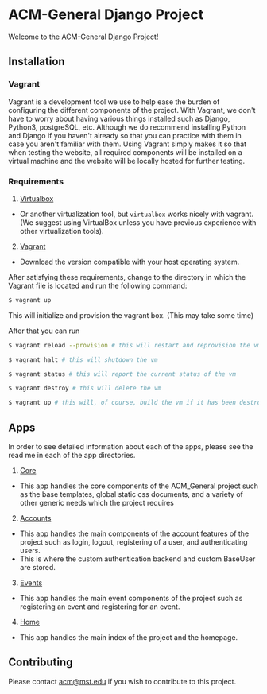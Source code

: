 # ACM-General Django Project

Welcome to the ACM-General Django Project!

## Installation
### Vagrant
Vagrant is a development tool we use to help ease the burden of configuring the different components of the project. With Vagrant, we don't have to worry about having various things installed such as Django, Python3, postgreSQL, etc. Although we do recommend installing Python and Django if you haven't already so that you can practice with them in case you aren't familiar with them. Using Vagrant simply makes it so that when testing the website, all required components will be installed on a virtual machine and the website will be locally hosted for further testing.

### Requirements
1. [Virtualbox](https://virtualbox.org)
  + Or another virtualization tool, but `virtualbox` works nicely with vagrant. (We suggest using VirtualBox unless you have previous experience with other virtualization tools).
2. [Vagrant](https://vagrantup.com)
  + Download the version compatible with your host operating system.

After satisfying these requirements, change to the directory in which the Vagrant file is located and run the following command:
```bash
$ vagrant up
```
This will initialize and provision the vagrant box. (This may take some time)  

After that you can run  
```bash
$ vagrant reload --provision # this will restart and reprovision the vm

$ vagrant halt # this will shutdown the vm

$ vagrant status # this will report the current status of the vm

$ vagrant destroy # this will delete the vm

$ vagrant up # this will, of course, build the vm if it has been destroyed
```

## Apps
In order to see detailed information about each of the apps, please see the read me in each of the app directories.
1. [Core](ACM_General/core/)
  + This app handles the core components of the ACM\_General project such as the base templates, global static css documents, and a variety of other generic needs which the project requires
2. [Accounts](ACM_General/accounts/)
  + This app handles the main components of the account features of the project such as login, logout, registering of a user, and authenticating users.
  + This is where the custom authentication backend and custom BaseUser are stored.
3. [Events](ACM_General/events/)
  + This app handles the main event components of the project such as registering an event and registering for an event.
4. [Home](ACM_General/home/)
  + This app handles the main index of the project and the homepage.

## Contributing
Please contact [acm@mst.edu](acm@mst.edu) if you wish to contribute to this project.

